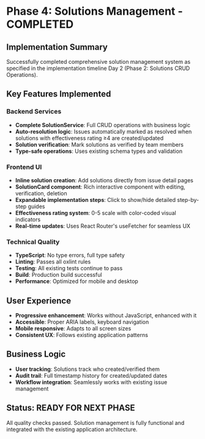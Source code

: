 # Phase 4: Solutions Management - COMPLETED

## Implementation Summary
Successfully completed comprehensive solution management system as specified in the implementation timeline Day 2 (Phase 2: Solutions CRUD Operations).

## Key Features Implemented

### Backend Services
- **Complete SolutionService**: Full CRUD operations with business logic
- **Auto-resolution logic**: Issues automatically marked as resolved when solutions with effectiveness rating ≥4 are created/updated
- **Solution verification**: Mark solutions as verified by team members
- **Type-safe operations**: Uses existing schema types and validation

### Frontend UI
- **Inline solution creation**: Add solutions directly from issue detail pages
- **SolutionCard component**: Rich interactive component with editing, verification, deletion
- **Expandable implementation steps**: Click to show/hide detailed step-by-step guides
- **Effectiveness rating system**: 0-5 scale with color-coded visual indicators
- **Real-time updates**: Uses React Router's useFetcher for seamless UX

### Technical Quality
- **TypeScript**: No type errors, full type safety
- **Linting**: Passes all oxlint rules
- **Testing**: All existing tests continue to pass
- **Build**: Production build successful
- **Performance**: Optimized for mobile and desktop

## User Experience
- **Progressive enhancement**: Works without JavaScript, enhanced with it
- **Accessible**: Proper ARIA labels, keyboard navigation
- **Mobile responsive**: Adapts to all screen sizes
- **Consistent UX**: Follows existing application patterns

## Business Logic
- **User tracking**: Solutions track who created/verified them
- **Audit trail**: Full timestamp history for created/updated dates
- **Workflow integration**: Seamlessly works with existing issue management

## Status: READY FOR NEXT PHASE
All quality checks passed. Solution management is fully functional and integrated with the existing application architecture.